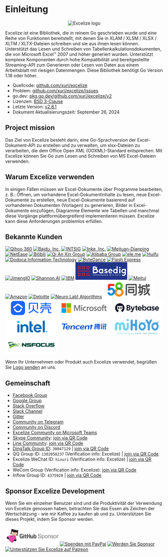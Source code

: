 # Einleitung

<p align="center"><img width="650" src="../images/excelize.svg" alt="Excelize logo"></p>

Excelize ist eine Bibliothek, die in reinem Go geschrieben wurde und eine Reihe von Funktionen bereitstellt, mit denen Sie in XLAM / XLSM / XLSX / XLTM / XLTX-Dateien schreiben und sie aus ihnen lesen können. Unterstützt das Lesen und Schreiben von Tabellenkalkulationsdokumenten, die von Microsoft Excel&trade; 2007 und höher generiert wurden. Unterstützt komplexe Komponenten durch hohe Kompatibilität und bereitgestellte Streaming-API zum Generieren oder Lesen von Daten aus einem Arbeitsblatt mit riesigen Datenmengen. Diese Bibliothek benötigt Go Version 1.18 oder höher.

- Quellcode: [github.com/xuri/excelize](https://github.com/xuri/excelize)
- Problem: [github.com/xuri/excelize/issues](https://github.com/xuri/excelize/issues)
- go.dev: [pkg.go.dev/github.com/xuri/excelize/v2](https://pkg.go.dev/github.com/xuri/excelize/v2)
- Lizenzen: [BSD 3-Clause](https://opensource.org/licenses/BSD-3-Clause)
- Letzte Version: [v2.8.1](https://github.com/xuri/excelize/releases/latest)
- Dokument Aktualisierungszeit: September 26, 2024

## Project mission

Das Ziel von Excelize besteht darin, eine Go-Sprachversion der Excel-Dokument-API zu erstellen und zu verwalten, um xlsx-Dateien zu verarbeiten, die dem Office Open XML (OOXML)-Standard entsprechen. Mit Excelize können Sie Go zum Lesen und Schreiben von MS Excel-Dateien verwenden.

## Warum Excelize verwenden

In einigen Fällen müssen wir Excel-Dokumente über Programme bearbeiten, z. B.: Öffnen, um vorhandene Excel-Dokumentinhalte zu lesen, neue Excel-Dokumente zu erstellen, neue Excel-Dokumente basierend auf vorhandenen Dokumenten (Vorlagen) zu generieren, Bilder in Excel-Dokumente einzufügen, Diagramme Elemente wie Tabellen und manchmal diese Vorgänge plattformübergreifend implementieren müssen. Excelize kann diese Anforderungen problemlos erfüllen.

## Bekannte Kunden

<a href="https://www.360.cn" title="Qihoo 360" target="_blank"><img width="165" src="../images/vendor/360@2x.png" alt="Qihoo 360"></a> <a href="https://www.baidu.com" title="Baidu, Inc." target="_blank"><img width="165" src="../images/vendor/baidu@2x.png" alt="Baidu, Inc."></a> [![INTSIG](../images/vendor/intsig.com_en.png)](https://en.intsig.com) <a href="https://www.inke.cn" title="Inke, Inc." target="_blank"><img width="165" src="../images/vendor/inke@2x.png" alt="Inke, Inc."></a> <a href="https://www.meituan.com" title="Meituan-Dianping" target="_blank"><img width="165" src="../images/vendor/meituan@2x.png" alt="Meituan-Dianping"></a> <a href="https://www.163.com" title="NetEase" target="_blank"><img width="165" src="../images/vendor/netease@2x.png" alt="NetEase"></a> <a href="https://www.bilibili.com" title="Bilibili" target="_blank"><img width="165" src="../images/vendor/bilibili@2x.png" alt="Bilibili"></a> <a href="https://www.qianxin.com" title="Qi An Xin Group" target="_blank"><img width="165" src="../images/vendor/qianxin.com_en@2x.png" alt="Qi An Xin Group"></a> <a href="https://www.alibabagroup.com" title="Alibaba Group" target="_blank"><img width="165" src="../images/vendor/alibabagroup@2x.png" alt="Alibaba Group"></a> <a href="https://www.ele.me" title="ele.me" target="_blank"><img width="165" src="../images/vendor/ele.me@2x.png" alt="ele.me"></a> <a href="https://www.huifu.com" title="Huifu" target="_blank"><img width="165" src="../images/vendor/huifu.com@2x.png" alt="Huifu"></a> <a href="http://www.dodoca.com" title="Dodoca Information Technology" target="_blank"><img width="165" src="../images/vendor/dodoca.com@2x.png" alt="Dodoca Information Technology"></a> <a href="https://bytedance.com" title="ByteDance" target="_blank"><img width="165" src="../images/vendor/bytedance@2x.png" alt="ByteDance"></a> <a href="https://www.flashexpress.com" title="Flash Express" target="_blank"><img width="165" src="../images/vendor/flashexpress.com@2x.png" alt="Flash Express"></a> <a href="https://jimengio.com" title="JimengIO" target="_blank"><img width="165" src="../images/vendor/jimengio.com@2x.png" alt="JimengIO"></a> <a href="https://www.shannonai.com" title="Shannon.AI" target="_blank"><img width="165" src="../images/vendor/shannonai.com@2x.png" alt="Shannon.AI"></a> <a href="https://ibm.com" title="IBM" target="_blank"><img width="165" src="../images/vendor/ibm@2x.png" alt="IBM"></a> <a href="https://www.basedig.com" title="Basedig" target="_blank"><img width="165" src="../images/vendor/basedig.com@2x.png" alt="Basedig"></a> <a href="https://www.meitu.com" title="Meitui" target="_blank"><img width="165" src="../images/vendor/meitu.com@2x.png" alt="Meitui"></a> <a href="https://www.amazon.com" title="Amazon" target="_blank"><img width="165" src="../images/vendor/amazon@2x.png" alt="Amazon"></a> <a href="https://www.deloitte.com" title="Deloitte" target="_blank"><img width="165" src="../images/vendor/deloitte@2x.png" alt="Deloitte"></a> <a href="https://nl-a.ru" title="Neuro Lab! Algorithms" target="_blank"><img width="165" src="../images/vendor/nl-a.ru@2x.png" alt="Neuro Lab! Algorithms"></a> <a href="https://58.com" title="58.com" target="_blank"><img width="165" src="../images/vendor/58.com@2x.png" alt="58.com"></a> <a href="https://ke.com" title="ke.com" target="_blank"><img width="165" src="../images/vendor/ke.com@2x.png" alt="ke.com"></a> <a href="https://www.microsoft.com" title="Microsoft" target="_blank"><img width="165" src="../images/vendor/microsoft@2x.png" alt="Microsoft"></a> <a href="https://www.bytebase.com" title="ByteBase" target="_blank"><img width="165" src="../images/vendor/bytebase.com@2x.png" alt="ByteBase"></a> <a href="https://www.intel.com" title="Intel" target="_blank"><img width="165" src="../images/vendor/intel@2x.png" alt="Intel"></a> <a href="https://www.tencent.com" title="Tencent" target="_blank"><img width="165" src="../images/vendor/tencent@2x.png" alt="Tencent"></a> <a href="https://www.mihoyo.com" title="miHoYo" target="_blank"><img width="165" src="../images/vendor/mihoyo@2x.png" alt="miHoYo"></a> <a href="http://www.nsfocus.com.cn" title="NSFOCUS Technologies Group Co Ltd" target="_blank"><img width="165" src="../images/vendor/nsfocus@2x.png" alt="NSFOCUS Technologies Group Co Ltd"></a>

Wenn Ihr Unternehmen oder Produkt auch Excelize verwendet, begrüßen Sie <a href="mailto: xuri.me@gmail.com?Subject=Bitte%20f%C3%BCgen%20Sie%20unser%20Unternehmen%20auf%20der%20Excelize-Einf%C3%BChrungsseite%20hinzu&amp;Body=Hallo%2C%20hier%20ist%20%3CIhr%20Name%3E%20von%20%3CName%20Ihres%20Unternehmens%3E.%0AWir%20verwenden%20Excelize%20und%20sind%20stolz%20darauf%2C%20unseren%20Firmennamen%20zur%20Excelize-Einf%C3%BChrungsseite%20hinzuzuf%C3%BCgen.%0AUnser%20Logo%20finden%20Sie%20im%20Anhang.%20%3CAchten%20Sie%20darauf%2C%20das%20Logo%20im%20Anhang%20beizuf%C3%BCgen%3E%0A" title="send Logo via E-mail">Logo senden</a> an uns.

## Gemeinschaft

- [Facebook Group](https://www.facebook.com/groups/excelize)
- [Google Group](https://groups.google.com/g/excelize)
- [Stack Overflow](https://stackoverflow.com/questions/tagged/excelize)
- [Slack Channel](https://join.slack.com/t/xuri/shared_invite/zt-eriqdkeo-wV04zcCdBiiZveFgY86Wzw)
- [Gitter](https://gitter.im/excelize/community)
- [Community on Telegram](https://t.me/excelize)
- [Community on Discord](https://discord.gg/MWV8MBQGtv)
- [Excelize Community on Microsoft Teams](https://teams.live.com/l/invite/FBA8aHkflqEj5SNzQM)
- [Skype Community](https://join.skype.com/YW3OFS5QjYcV?source=qr-ios): <a href="../images/skype_group@2x.png" title="Excelize Skype Community" target="_blank">join via QR Code</a>
- [Line Community](http://line.me/ti/g/NFIjhfbP_g): <a href="../images/line_group@2x.png" title="Excelize Line Community" target="_blank">join via QR Code</a>
- [DingTalk Group ID](https://qr.dingtalk.com/action/joingroup?code=v1,k1,6tmzbBbJuQkGezVdHJjsHz29CZI9F49xeW+cvOaECtk=&_dt_no_comment=1&origin=11): `30047129` | <a href="../images/dingtalk_group@2x.png" title="Excelize DingTalk Group" target="_blank">join via QR Code</a>
- QQ Group ID: `1302058237` (Verification info: Excelize) | <a href="../images/qq_group@2x.png" title="Excelize QQ Group ID" target="_blank">join via QR Code</a>
- Excelize WeChat ID: `hixuri` (Verification info: Excelize) | <a href="../images/wechat_group@2x.png" title="Excelize WeChat Community" target="_blank">join via QR Code</a>
- WeCom Group (Verification info: Excelize): <a href="../images/wecom_group@2x.png" title="Excelize WeCom Group" target="_blank">join via QR Code</a>
- Inflow Group ID: `4375928` | <a href="../images/inflow_group@2x.png" title="Excelize Inflow Group" target="_blank">join via QR Code</a>

## Sponsor Excelize Development

Wenn Sie ein einzelner Benutzer sind und die Produktivität der Verwendung von Excelize genossen haben, betrachten Sie das Essen als Zeichen der Wertschätzung - wie mir Kaffee zu kaufen ab und zu. Unterstützen Sie dieses Projekt, indem Sie Sponsor werden.

<a href="https://github.com/sponsors/xuri" title="GitHub Sponsor" target="_blank"><img width="170" src="../images/github_sponsor@2x.png" alt="GitHub Sponsor"></a> <a href="https://www.paypal.com/paypalme/xuri" title="Spenden mit PayPal" target="_blank"><img width="170" src="../images/donate@2x.png" alt="Spenden mit PayPal"></a> <a href="https://opencollective.com/excelize" title="Werden Sie Sponsor" target="_blank"><img height="61" src="../images/opencollective.com@2x.png" alt="Werden Sie Sponsor"></a> <a href="https://www.patreon.com/xuri" title="Unterstützen Sie Excelize auf Patreon" target="_blank"><img height="61" src="../images/patreon.com@2x.png" alt="Unterstützen Sie Excelize auf Patreon"></a>
